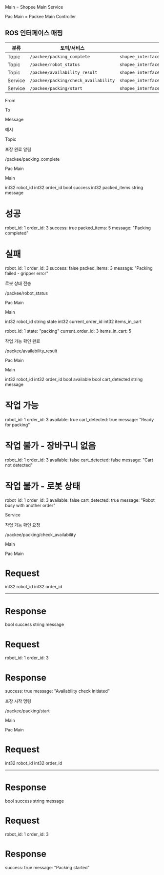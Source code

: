 Main = Shopee Main Service

Pac Main = Packee Main Controller

## ROS 인터페이스 매핑

| 분류 | 토픽/서비스 | ROS 타입 |
|---|---|---|
| Topic | `/packee/packing_complete` | `shopee_interfaces/msg/PackeePackingComplete` |
| Topic | `/packee/robot_status` | `shopee_interfaces/msg/PackeeRobotStatus` |
| Topic | `/packee/availability_result` | `shopee_interfaces/msg/PackeeAvailability` |
| Service | `/packee/packing/check_availability` | `shopee_interfaces/srv/PackeePackingCheckAvailability` |
| Service | `/packee/packing/start` | `shopee_interfaces/srv/PackeePackingStart` |




From

To

Message

예시

Topic











포장 완료 알림

/packee/packing_complete

Pac Main

Main

int32 robot_id
int32 order_id
bool success
int32 packed_items
string message

# 성공
robot_id: 1
order_id: 3
success: true
packed_items: 5
message: "Packing completed"

# 실패
robot_id: 1
order_id: 3
success: false
packed_items: 3
message: "Packing failed - gripper error"

로봇 상태 전송

/packee/robot_status

Pac Main

Main

int32 robot_id
string state
int32 current_order_id
int32 items_in_cart

robot_id: 1
state: "packing"
current_order_id: 3
items_in_cart: 5

작업 가능 확인 완료

/packee/availability_result

Pac Main

Main

int32 robot_id
int32 order_id
bool available
bool cart_detected
string message

# 작업 가능
robot_id: 1
order_id: 3
available: true
cart_detected: true
message: "Ready for packing"

# 작업 불가 - 장바구니 없음
robot_id: 1
order_id: 3
available: false
cart_detected: false
message: "Cart not detected"

# 작업 불가 - 로봇 상태
robot_id: 1
order_id: 3
available: false
cart_detected: true
message: "Robot busy with another order"

Service











작업 가능 확인 요청

/packee/packing/check_availability

Main

Pac Main

# Request
int32 robot_id
int32 order_id

---
# Response
bool success
string message

# Request
robot_id: 1
order_id: 3

# Response
success: true
message: "Availability check initiated"

포장 시작 명령

/packee/packing/start

Main 

Pac Main

# Request
int32 robot_id
int32 order_id

---
# Response
bool success
string message

# Request
robot_id: 1
order_id: 3

# Response
success: true
message: "Packing started"
